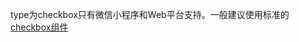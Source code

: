 <!-- ## switch -->

<!-- UTSCOMJSON.switch.name -->

<!-- UTSCOMJSON.switch.description -->

<!-- UTSCOMJSON.switch.compatibility -->

<!-- UTSCOMJSON.switch.attribute -->

type为checkbox只有微信小程序和Web平台支持。一般建议使用标准的[checkbox组件](checkbox-group.md)

<!-- UTSCOMJSON.switch.event -->

<!-- UTSCOMJSON.switch.component_type-->

<!-- UTSCOMJSON.switch.children -->

<!-- UTSCOMJSON.switch.example -->

<!-- UTSCOMJSON.switch.reference -->
